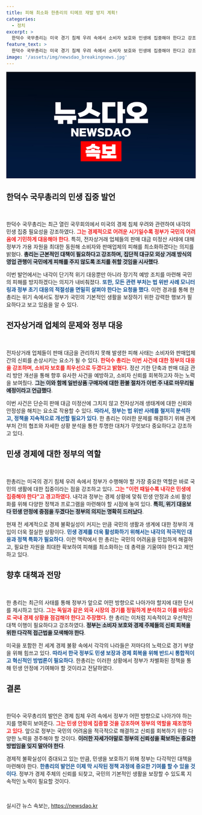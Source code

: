 ```yaml
---
title: 피해 최소화 한총리의 티메프 재발 방지 계획!
categories:
  - 정치
excerpt: >
  한덕수 국무총리는 미국 경기 침체 우려 속에서 소비자 보호와 민생에 집중해야 한다고 강조하며, 전자상거래 업체들의 판매 대금 문제 해결을 위한 정부의 노력을 분명히 했다. 
feature_text: >
  한덕수 국무총리는 미국 경기 침체 우려 속에서 소비자 보호와 민생에 집중해야 한다고 강조하며, 전자상거래 업체들의 판매 대금 문제 해결을 위한 정부의 노력을 분명히 했다. 
image: '/assets/img/newsdao_breakingnews.jpg'
---
```


<p><img src="/assets/img/newsdao_breakingnews.jpg" alt="koreaapp 속보" /></p>

<h2 data-ke-size="size26">한덕수 국무총리의 민생 집중 발언</h2>

<p data-ke-size="size16">&nbsp;</p>

<p>한덕수 국무총리는 최근 열린 국무회의에서 미국의 경제 침체 우려와 관련하여 내각의 민생 집중 필요성을 강조하였다. <b><span style="color: #ee2323;">그는 경제적으로 어려운 시기일수록 정부가 국민의 어려움에 기민하게 대응해야 한다</span></b>. 특히, 전자상거래 업체들의 판매 대금 미정산 사태에 대해 정부가 가용 자원을 최대한 동원해 소비자와 판매업체의 피해를 최소화하겠다는 의지를 밝혔다. <b><span style="background-color: #21538527;">총리는 근본적인 대책이 필요하다고 강조하며, 집단적 대규모 외상 거래 방식의 영업 관행이 국민에게 피해를 주지 않도록 조치를 취할 것임을 시사했다</span></b>.</p>

<p>이번 발언에서는 내각이 단기적 위기 대응뿐만 아니라 장기적 예방 조치를 마련해 국민의 피해를 방지하겠다는 의지가 내비춰졌다. <b><span style="color: #1a5490;">또한, 모든 관련 부처는 법 위반 사례 모니터링과 정부 초기 대응의 적절성을 면밀히 살펴야 한다는 요청을 했다</span></b>. 이런 경과를 통해 한 총리는 위기 속에서도 정부가 국민의 기본적인 생활을 보장하기 위한 강력한 행보가 필요하다고 보고 있음을 알 수 있다.</p>

<h2 data-ke-size="size26">전자상거래 업체의 문제와 정부 대응</h2>

<p data-ke-size="size16">&nbsp;</p>

<p>전자상거래 업체들이 판매 대금을 관리하지 못해 발생한 피해 사태는 소비자와 판매업체 간의 신뢰를 손상시키는 요소가 될 수 있다. <b><span style="color: #ee2323;">한덕수 총리는 이번 사건에 대한 정부의 대응을 강조하며, 소비자 보호를 최우선으로 두겠다고 밝혔다</span></b>. 정산 기한 단축과 판매 대금 관리 방안 개선을 통해 향후 유사한 사건을 예방하고, 소비자 신뢰를 회복하고자 하는 노력을 보여줬다. <b><span style="background-color: #21538527;">그는 이와 함께 일반상품 구매자에 대한 환불 절차가 이번 주 내로 마무리될 예정이라고 언급했다</span></b>.</p>

<p>이번 사건은 단순히 판매 대금 미정산에 그치지 않고 전자상거래 생태계에 대한 신뢰와 안정성을 해치는 요소로 작용할 수 있다. <b><span style="color: #1a5490;">따라서, 정부는 법 위반 사례를 철저히 분석하고, 정책을 지속적으로 개선할 필요가 있다</span></b>. 한 총리는 이러한 문제를 해결하기 위해 관계 부처 간의 협조와 자세한 상황 분석을 통한 투명한 대처가 무엇보다 중요하다고 강조하고 있다.</p>

<h2 data-ke-size="size26">민생 경제에 대한 정부의 역할</h2>

<p data-ke-size="size16">&nbsp;</p>

<p>한총리는 미국의 경기 침체 우려 속에서 정부가 수행해야 할 가장 중요한 역할은 바로 국민의 생활에 대한 집중이라는 점을 강조하고 있다. <b><span style="color: #ee2323;">그는 "이런 때일수록 내각은 민생에 집중해야 한다"고 경고하였다</span></b>. 내각과 정부는 경제 상황에 맞춰 민생 안정과 소비 활성화를 위해 다양한 정책과 프로그램을 마련해야 할 시점에 놓여 있다. <b><span style="background-color: #21538527;">특히, 위기 대응보다 민생 안정에 중점을 두겠다는 정부의 의지는 명확히 드러났다</span></b>.</p>

<p>현재 전 세계적으로 경제 불확실성이 커지는 만큼 국민의 생활과 생계에 대한 정부의 개입이 더욱 절실한 상황이다. <b><span style="color: #1a5490;">민생 경제를 더욱 활성화하기 위해서는 내각의 적극적인 대응과 정책 특화가 필요하다</span></b>. 이런 맥락에서 한 총리는 국민의 어려움을 민첩하게 해결하고, 필요한 자원을 최대한 확보하여 피해를 최소화하는 데 총력을 기울여야 한다고 제언하고 있다.</p>

<h2 data-ke-size="size26">향후 대책과 전망</h2>

<p data-ke-size="size16">&nbsp;</p>

<p>한 총리는 최근의 사태를 통해 정부가 앞으로 어떤 방향으로 나아가야 할지에 대한 단서를 제시하고 있다. <b><span style="color: #ee2323;">그는 독일과 같은 외국 시장의 경기를 정밀하게 분석하고 이를 바탕으로 국내 경제 상황을 점검해야 한다고 주장했다</span></b>. 한 총리는 이처럼 지속적이고 우선적인 대책 이행이 필요하다고 강조하였다. <b><span style="background-color: #21538527;">정부는 소비자 보호와 경제 주체들의 신뢰 회복을 위한 다각적 접근법을 모색해야 한다</span></b>.</p>

<p>미국을 포함한 전 세계 경제 불황 속에서 각각의 나라들은 저마다의 노력으로 경기 부양을 위해 힘쓰고 있다. <b><span style="color: #1a5490;">따라서 한국 정부도 민생 보장과 경제 회복을 위해 반드시 통합적이고 혁신적인 방법론이 필요하다</span></b>. 한총리는 이러한 상황에서 정부가 차별화된 정책을 통해 민생 안정에 기여해야 할 것이라고 전달하였다.</p>

<h2 data-ke-size="size26">결론</h2>

<p data-ke-size="size16">&nbsp;</p>

<p>한덕수 국무총리의 발언은 경제 침체 우려 속에서 정부가 어떤 방향으로 나아가야 하는지를 명확히 보여준다. <b><span style="color: #ee2323;">그는 민생 안정에 집중할 것을 강조하며 정부의 역할을 재조명하고 있다</span></b>. 앞으로 정부는 국민의 어려움을 적극적으로 해결하고 신뢰를 회복하기 위한 다양한 노력을 경주해야 할 것이다. <b><span style="background-color: #21538527;">이러한 자세가야말로 정부의 신뢰성을 확보하는 중요한 방법임을 잊지 말아야 한다</span></b>.</p>

<p>경제적 불확실성이 증대되고 있는 만큼, 민생을 보호하기 위해 정부는 다각적인 대책을 마련해야 한다. <b><span style="color: #1a5490;">한총리의 발언은 이제 막 시작된 정책 과정에 중요한 기여를 할 수 있을 것이다</span></b>. 정부가 경제 주체의 신뢰를 되찾고, 국민의 기본적인 생활을 보장할 수 있도록 지속적인 노력이 필요할 것이다. </p>

<p data-ke-size="size16">&nbsp;</p>
실시간 뉴스 속보는, <a href="https://newsdao.kr" rel="dofollow">https://newsdao.kr</a>



